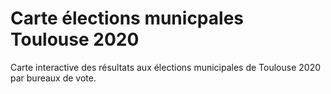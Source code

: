 # Carte élections municpales Toulouse 2020

Carte interactive des résultats aux élections municipales de Toulouse 2020 par bureaux de vote. 

